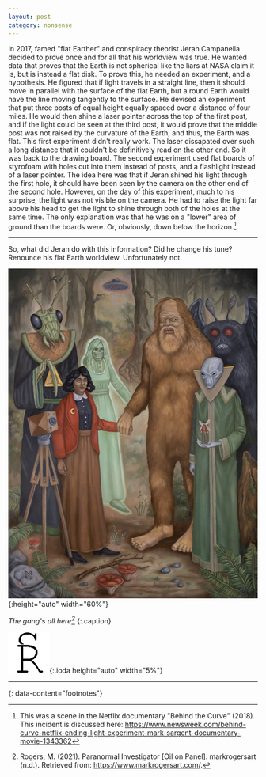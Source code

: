 ```yaml
---
layout: post
category: nonsense
---
```


In 2017, famed "flat Earther" and conspiracy theorist Jeran Campanella decided to prove once and for all that his worldview was true. He wanted data that proves that the Earth is not spherical like the liars at NASA claim it is, but is instead a flat disk. To prove this, he needed an experiment, and a hypothesis. He figured that if light travels in a straight line, then it should move in parallel with the surface of the flat Earth, but a round Earth would have the line moving tangently to the surface. He devised an experiment that put three posts of equal height equally spaced over a distance of four miles. He would then shine a laser pointer across the top of the first post, and if the light could be seen at the third post, it would prove that the middle post was not raised by the curvature of the Earth, and thus, the Earth was flat. This first experiment didn't really work. The laser dissapated over such a long distance that it couldn't be definitively read on the other end. So it was back to the drawing board. The second experiment used flat boards of styrofoam with holes cut into them instead of posts, and a flashlight instead of a laser pointer. The idea here was that if Jeran shined his light through the first hole, it should have been seen by the camera on the other end of the second hole. However, on the day of this experiment, much to his surprise, the light was not visible on the camera. He had to raise the light far above his head to get the light to shine through both of the holes at the same time. The only explanation was that he was on a "lower" area of ground than the boards were. Or, obviously, down below the horizon.[^1]

---

So, what did Jeran do with this information? Did he change his tune? Renounce his flat Earth worldview. Unfortunately not.

![paranormal investigator](..\assets\images\a-case-for-thinking-about-bullshit\paranormalinvestigator.jpg){:height="auto" width="60%"}

_The gang's all here[^2]_
{:.caption}


![logo](../logo.png){:.ioda height="auto" width="5%"}

---
{: data-content="footnotes"}

[^1]: This was a scene in the Netflix documentary "Behind the Curve" (2018). This incident is discussed here: <https://www.newsweek.com/behind-curve-netflix-ending-light-experiment-mark-sargent-documentary-movie-1343362>
[^2]: Rogers, M. (2021). Paranormal Investigator [Oil on Panel]. markrogersart (n.d.). Retrieved from: <https://www.markrogersart.com/>.
